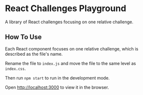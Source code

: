 # React Challenges Playground

A library of React challenges focusing on one relative challenge.

## How To Use

Each React component focuses on one relative challenge, which is described as the file's name.

Rename the file to `index.js` and move the file to the same level as `index.css`.

Then run `npm start` to run in the development mode.

Open [http://localhost:3000](http://localhost:3000) to view it in the browser.